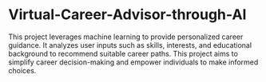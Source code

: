# Virtual-Career-Advisor-through-AI
This project leverages machine learning to provide personalized career guidance. It analyzes user inputs such as skills, interests, and educational background to recommend suitable career paths. This project aims to simplify career decision-making and empower individuals to make informed choices.
